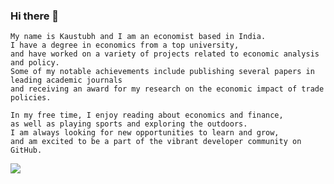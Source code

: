 ### Hi there 👋

    My name is Kaustubh and I am an economist based in India.
    I have a degree in economics from a top university,
    and have worked on a variety of projects related to economic analysis and policy.
    Some of my notable achievements include publishing several papers in leading academic journals
    and receiving an award for my research on the economic impact of trade policies.

    In my free time, I enjoy reading about economics and finance,
    as well as playing sports and exploring the outdoors. 
    I am always looking for new opportunities to learn and grow, 
    and am excited to be a part of the vibrant developer community on GitHub.
    
<img src="user.png">
